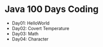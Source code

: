 # Java 100 Days Coding

- Day01: HelloWorld
- Day02: Covert Temperature
- Day03: Math
- Day04: Character